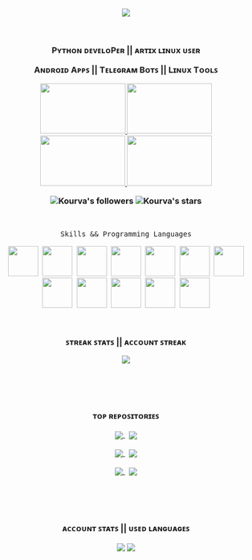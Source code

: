 <!-- ![Banner1](https://github.com/Kourva/Kourva/assets/118578799/b9a53968-5063-4b4b-91ae-174827134174)
![Banner2](https://github.com/Kourva/Kourva/assets/118578799/8e2fd200-584d-4332-8263-a3429f3349f9)
 -->
<!-- Trophies || About -->
<h3 align="center">
    <img align="center" src="https://github-profile-trophy.vercel.app/?username=Kourva&no-bg=true&no-frame=true&column=6&row=1&margin-w=10&theme=monokai" />
    <br><br><br>
    <p> Pʏᴛʜᴏɴ ᴅᴇᴠᴇʟᴏPᴇʀ || ᴀʀᴛɪx ʟɪɴᴜx ᴜꜱᴇʀ </p> 
    <p> Aɴᴅʀᴏɪᴅ Aᴩᴩꜱ || Tᴇʟᴇɢʀᴀᴍ Bᴏᴛꜱ || Lɪɴᴜx Tᴏᴏʟꜱ </p>
    <p align="center">
        <a href="https://www.hackerrank.com/certificates/c3daf8efff6a">
            <img src="https://user-images.githubusercontent.com/118578799/233812176-983a8253-d161-4a1e-a336-0db76fcc15e2.png" width=170 height=100/>
        </a>
        <a href="https://verify.mygreatlearning.com/verify/YJFFJNUM">
            <img src="https://dtmvamahs40ux.cloudfront.net/ComplementaryCourseCertificate/2711791/original/Mike_Kourva20230608-69-1gt13gw.jpg" width=169 height=100 />
        </a>
        <a href="https://verify.mygreatlearning.com/verify/OWNKOILF">
            <img src="https://d9jmtjs5r4cgq.cloudfront.net/ComplementaryCourseCertificate/2712126/original/Mike_Kourva20230608-69-vs9xma.jpg" width=169 height=100 />
        </a>
        <a href="https://www.hackerrank.com/certificates/85073a706114">
            <img src="https://github.com/Kourva/Kourva/assets/118578799/a55963a6-aadd-4f9c-aabe-97a850ea6700" width=169 height=100 />
        </a>
    </p>
    <img alt="Kourva's followers" src="https://img.shields.io/github/followers/Kourva?color=f92672&label=Follows&logo=github&logoColor=ffffff&style=flat-square">
    <img alt="Kourva's stars" src="https://img.shields.io/github/stars/Kourva?color=f92672&label=Stars&logo=github&logoColor=ffffff&style=flat-square">
    <br>
</h3>

<br>

<p align="center">
 <kbd>
    <kbd>Skills && Programming Languages</kbd>
    <br>
    <br>
    <img width="60px" src="https://cdn.jsdelivr.net/gh/devicons/devicon/icons/linux/linux-original.svg" />
    <img width="60px" src="https://cdn.jsdelivr.net/gh/devicons/devicon/icons/python/python-original.svg" />
    <img width="60px" src="https://cdn.jsdelivr.net/gh/devicons/devicon/icons/vim/vim-original.svg" />
    <img width="60px" src="https://cdn.jsdelivr.net/gh/devicons/devicon/icons/sqlite/sqlite-original.svg" />
    <img width="60px" src="https://cdn.jsdelivr.net/gh/devicons/devicon/icons/git/git-original.svg" />
    <img width="60px" src="https://cdn.jsdelivr.net/gh/devicons/devicon/icons/django/django-plain.svg" />
    <img width="60px" src="https://cdn.jsdelivr.net/gh/devicons/devicon/icons/debian/debian-original.svg" />
    <img width="60px" src="https://cdn.jsdelivr.net/gh/devicons/devicon/icons/bash/bash-original.svg" />
    <img width="60px" src="https://cdn.jsdelivr.net/gh/devicons/devicon/icons/android/android-original.svg" /> 
    <img width="60px" src="https://cdn.jsdelivr.net/gh/devicons/devicon/icons/ubuntu/ubuntu-plain.svg" />
    <img width="60px" src="https://www.vectorlogo.zone/logos/archlinux/archlinux-icon.svg" />
    <img width="60px" src="https://seeklogo.com/images/K/kali-linux-logo-5A3B1D1555-seeklogo.com.png" />
 </kbd>
</p>

<br>

<!-- Streak stats -->
<h3 align="center">
    <p> ꜱᴛʀᴇᴀᴋ ꜱᴛᴀᴛꜱ || ᴀᴄᴄᴏᴜɴᴛ ꜱᴛʀᴇᴀᴋ </p> 
    <img align="center" src="https://streak-stats.demolab.com?user=Kourva&theme=transparent&hide_border=true&border_radius=10&locale=ru&mode=weekly&card_width=800&background=00000000&ring=ffffff&currStreakLabel=C3C3C3&fire=f92672&stroke=f92672&sideLabels=ffffff" />
    <p>
</h3>

<br>

<!-- Extra pins -->
<h3 align="center">
    <br>
    <p> ᴛᴏᴩ ʀᴇᴩᴏꜱɪᴛᴏʀɪᴇꜱ </p>
    <a href="https://github.com/Kourva/AwesomeChatGPTBot">
        <img align="center" src="https://github-readme-stats-git-masterrstaa-rickstaa.vercel.app/api/pin/?username=Kourva&repo=AwesomeChatGPTBot&theme=transparent&show_owner=false&border_color=555555&title_color=f92672&text_color=C3C3C3&border_radius=10" />
    </a>&nbsp;
    <a href="https://github.com/Kourva/TempMailBot">
        <img align="center" src="https://github-readme-stats-git-masterrstaa-rickstaa.vercel.app/api/pin/?username=Kourva&repo=TempMailBot&theme=transparent&show_owner=false&border_color=555555&title_color=f92672&text_color=C3C3C3&border_radius=10" />
    </a>
    <p></p>
    <a href="https://github.com/Kourva/CtrlBot">
        <img align="center" src="https://github-readme-stats-git-masterrstaa-rickstaa.vercel.app/api/pin/?username=Kourva&repo=CtrlBot&theme=transparent&show_owner=false&border_color=555555&title_color=f92672&text_color=C3C3C3&border_radius=10" />
    </a>&nbsp;
    <a href="https://github.com/Kourva/MTProtoBot">
        <img align="center" src="https://github-readme-stats-git-masterrstaa-rickstaa.vercel.app/api/pin/?username=Kourva&repo=MTProtoBot&theme=transparent&show_owner=false&border_color=555555&title_color=f92672&text_color=C3C3C3&border_radius=10" />
    </a>
    <p></p>
    <a href="https://github.com/Kourva/V2rayDoprax">
        <img align="center" src="https://github-readme-stats-git-masterrstaa-rickstaa.vercel.app/api/pin/?username=Kourva&repo=V2rayDoprax&theme=transparent&show_owner=false&border_color=555555&title_color=f92672&text_color=C3C3C3&border_radius=10" />
    </a>&nbsp;
    <a href="https://github.com/Kourva/V2Paste">
        <img align="center" src="https://github-readme-stats-git-masterrstaa-rickstaa.vercel.app/api/pin/?username=Kourva&repo=V2Paste&theme=transparent&show_owner=false&border_color=555555&title_color=f92672&text_color=C3C3C3&border_radius=10" />
    </a>
    <p></p>
</h3>

<br>
<h3 align="center">
    <br>
    <p> ᴀᴄᴄᴏᴜɴᴛ ꜱᴛᴀᴛꜱ || ᴜꜱᴇᴅ ʟᴀɴɢᴜᴀɢᴇꜱ </p>
 <img align="center" src="https://github-readme-stats.vercel.app/api?username=Kourva&show_icons=true&theme=transparent&bg-color=00000000&hide_border=false&title_color=f92672&text_color=aaaaaa&count_private=true&locale=ru&rank_icon=percentile&border_color=00000000&border_radius=10&line_height=25&&show=reviews,discussions_started,discussions_answered&include_all_commits=true&text_bold=true" />
     <img align="center" src="https://github-readme-stats.vercel.app/api/top-langs/?username=Kourva&langs_count=15&layout=compact&hide_border=false&theme=transparent&locale=ru&title_color=f92672&text_color=c3c3c3&card_width=350&border_color=00000000&border_radius=10&line_height=30" />
</h3> 
